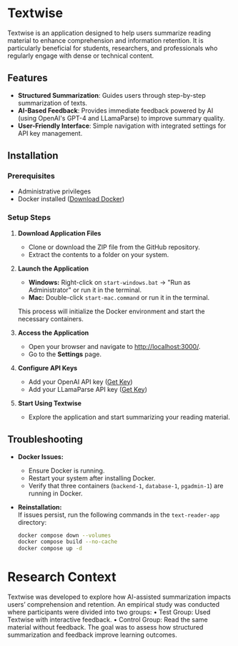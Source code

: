 # Textwise

Textwise is an application designed to help users summarize reading material to enhance comprehension and information retention. It is particularly beneficial for students, researchers, and professionals who regularly engage with dense or technical content.

## Features
- **Structured Summarization**: Guides users through step-by-step summarization of texts.
- **AI-Based Feedback**: Provides immediate feedback powered by AI (using OpenAI's GPT-4 and LLamaParse) to improve summary quality.
- **User-Friendly Interface**: Simple navigation with integrated settings for API key management.

## Installation

### Prerequisites
- Administrative privileges  
- Docker installed ([Download Docker](https://www.docker.com))

### Setup Steps

1. **Download Application Files**  
   - Clone or download the ZIP file from the GitHub repository.  
   - Extract the contents to a folder on your system.

2. **Launch the Application**  
   - **Windows:** Right-click on `start-windows.bat` → "Run as Administrator" or run it in the terminal.  
   - **Mac:** Double-click `start-mac.command` or run it in the terminal.  

   This process will initialize the Docker environment and start the necessary containers.

3. **Access the Application**  
   - Open your browser and navigate to [http://localhost:3000/](http://localhost:3000/).  
   - Go to the **Settings** page.

4. **Configure API Keys**  
   - Add your OpenAI API key ([Get Key](https://platform.openai.com/api-keys))  
   - Add your LLamaParse API key ([Get Key](https://cloud.llamaindex.ai/api-key))

5. **Start Using Textwise**  
   - Explore the application and start summarizing your reading material.

## Troubleshooting

- **Docker Issues:**  
  - Ensure Docker is running.  
  - Restart your system after installing Docker.  
  - Verify that three containers (`backend-1`, `database-1`, `pgadmin-1`) are running in Docker.

- **Reinstallation:**  
  If issues persist, run the following commands in the `text-reader-app` directory:
  ```bash
  docker compose down --volumes
  docker compose build --no-cache
  docker compose up -d
  ```

# Research Context

Textwise was developed to explore how AI-assisted summarization impacts users’ comprehension and retention. An empirical study was conducted where participants were divided into two groups:
	•	Test Group: Used Textwise with interactive feedback.
	•	Control Group: Read the same material without feedback.
The goal was to assess how structured summarization and feedback improve learning outcomes.